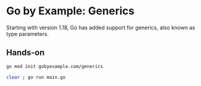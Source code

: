# Go by Example: Generics

Starting with version 1.18, Go has added support for generics, also known as type parameters.

## Hands-on

```sh
go mod init gobyexample.com/generics

clear ; go run main.go 
```
